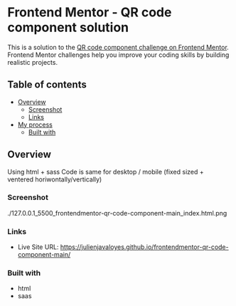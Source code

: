 # Frontend Mentor - QR code component solution

This is a solution to the [QR code component challenge on Frontend Mentor](https://www.frontendmentor.io/challenges/qr-code-component-iux_sIO_H). Frontend Mentor challenges help you improve your coding skills by building realistic projects.

## Table of contents

- [Overview](#overview)
  - [Screenshot](#screenshot)
  - [Links](#links)
- [My process](#my-process)
  - [Built with](#built-with)

## Overview

Using html + sass Code is same for desktop / mobile (fixed sized + ventered horiwontally/vertically)

### Screenshot

./127.0.0.1_5500_frontendmentor-qr-code-component-main_index.html.png

### Links

- Live Site URL: https://julienjavaloyes.github.io/frontendmentor-qr-code-component-main/

### Built with

- html
- saas
